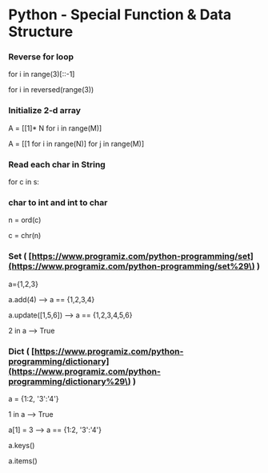 # Python - Special Function & Data Structure

### Reverse for loop

for i in range\(3\)\[::-1\]

for i in reversed\(range\(3\)\)

### Initialize 2-d array

A = \[\[1\]\* N for i in range\(M\)\]

A = \[\[1 for i in range\(N\)\] for j in range\(M\)\]

### Read each char in String

for c in s:

### char to int and int to char

n = ord\(c\)

c = chr\(n\)

### Set  \( [https://www.programiz.com/python-programming/set](https://www.programiz.com/python-programming/set%29\) \)

a={1,2,3}

a.add\(4\) --&gt; a == {1,2,3,4}

a.update\(\[1,5,6\]\)  --&gt; a == {1,2,3,4,5,6}

2 in a  --&gt; True

### Dict \( [https://www.programiz.com/python-programming/dictionary](https://www.programiz.com/python-programming/dictionary%29\) \)

a = {1:2, '3':'4'}

1 in a --&gt; True

a\[1\] = 3 --&gt; a == {1:2, '3':'4'}

a.keys\(\)

a.items\(\)

